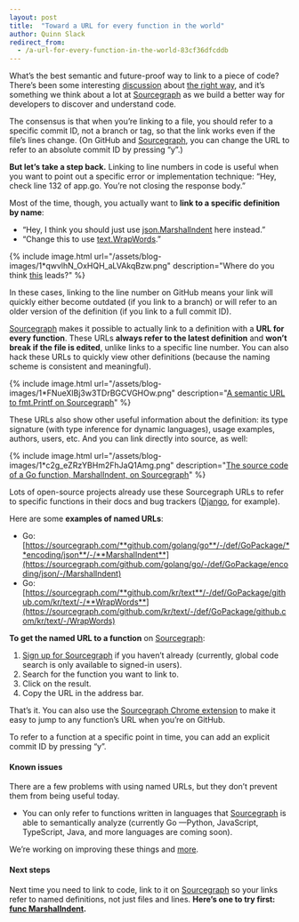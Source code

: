 ```yaml
---
layout: post
title:  "Toward a URL for every function in the world"
author: Quinn Slack
redirect_from:
  - /a-url-for-every-function-in-the-world-83cf36dfcddb
---
```


What’s the best semantic and future-proof way to link to a piece of code? There’s been some interesting [discussion](https://news.ycombinator.com/item?id=8046710) about [the right way](http://andrew.yurisich.com/work/2014/07/16/dont-link-that-line-number/), and it’s something we think about a lot at [Sourcegraph](https://sourcegraph.com) as we build a better way for developers to discover and understand code.

The consensus is that when you’re linking to a file, you should refer to a specific commit ID, not a branch or tag, so that the link works even if the file’s lines change. (On GitHub and [Sourcegraph](https://sourcegraph.com/github.com/golang/go/-/def/GoPackage/fmt/-/Fprintf), you can change the URL to refer to an absolute commit ID by pressing “y”.)

**But let’s take a step back.** Linking to line numbers in code is useful when you want to point out a specific error or implementation technique: “Hey, check line 132 of app.go. You’re not closing the response body.”

Most of the time, though, you actually want to **link to a specific definition by name**:

*   “Hey, I think you should just use [json.MarshalIndent](https://sourcegraph.com/github.com/golang/go/-/def/GoPackage/encoding/json/-/MarshalIndent) here instead.”
*   “Change this to use [text.WrapWords](https://sourcegraph.com/github.com/kr/text/-/def/GoPackage/github.com/kr/text/-/WrapWords).”

{% include image.html url="/assets/blog-images/1*qwvlhN_OxHQH_aLVAkqBzw.png" description="Where do you think <a href='https://sourcegraph.com/github.com/golang/go/-/info/GoPackage/fmt/-/Printf'>this</a> leads?" %}

In these cases, linking to the line number on GitHub means your link will quickly either become outdated (if you link to a branch) or will refer to an older version of the definition (if you link to a full commit ID).

[Sourcegraph](https://sourcegraph.com) makes it possible to actually link to a definition with a **URL for every function**. These URLs **always refer to the latest definition** and **won’t break if the file is edited**, unlike links to a specific line number. You can also hack these URLs to quickly view other definitions (because the naming scheme is consistent and meaningful).

{% include image.html url="/assets/blog-images/1*FNueXlBj3w3TDrBGCVGHOw.png" description="<a href='https://sourcegraph.com/github.com/golang/go/-/info/GoPackage/fmt/-/Printf'>A semantic URL to fmt.Printf on Sourcegraph</a>" %}

These URLs also show other useful information about the definition: its type signature (with type inference for dynamic languages), usage examples, authors, users, etc. And you can link directly into source, as well:

{% include image.html url="/assets/blog-images/1*c2g_eZRzYBHm2FhJaQ1Amg.png" description="<a href='https://sourcegraph.com/github.com/golang/go/-/def/GoPackage/encoding/json/-/MarshalIndent'>The source code of a Go function, MarshalIndent, on Sourcegraph</a>" %}

Lots of open-source projects already use these Sourcegraph URLs to refer to specific functions in their docs and bug trackers ([Django](https://code.djangoproject.com/ticket/22000), for example).

Here are some **examples of named URLs**:

*   Go: [https://sourcegraph.com/**github.com/golang/go**/-/def/GoPackage/**encoding/json**/-/**MarshalIndent**](https://sourcegraph.com/github.com/golang/go/-/def/GoPackage/encoding/json/-/MarshalIndent)
*   Go: [https://sourcegraph.com/**github.com/kr/text**/-/def/GoPackage/github.com/kr/text/-/**WrapWords**](https://sourcegraph.com/github.com/kr/text/-/def/GoPackage/github.com/kr/text/-/WrapWords)

**To get the named URL to a function** on [Sourcegraph](https://sourcegraph.com):

1.  [Sign up for Sourcegraph](https://sourcegraph.com) if you haven’t already (currently, global code search is only available to signed-in users).
2.  Search for the function you want to link to.
3.  Click on the result.
4.  Copy the URL in the address bar.

That’s it. You can also use the [Sourcegraph Chrome extension](https://chrome.google.com/webstore/detail/sourcegraph/dgjhfomjieaadpoljlnidmbgkdffpack?hl=en) to make it easy to jump to any function’s URL when you’re on GitHub.

To refer to a function at a specific point in time, you can add an explicit commit ID by pressing “y”.

#### Known issues

There are a few problems with using named URLs, but they don’t prevent them from being useful today.

*   You can only refer to functions written in languages that [Sourcegraph](https://sourcegraph.com) is able to semantically analyze (currently Go —Python, JavaScript, TypeScript, Java, and more languages are coming soon).

We’re working on improving these things and [more](https://sourcegraph.com/about).

#### Next steps

Next time you need to link to code, link to it on [Sourcegraph](https://sourcegraph.com) so your links refer to named definitions, not just files and lines. **Here’s one to try first:** [**func MarshalIndent**](https://sourcegraph.com/github.com/golang/go/-/def/GoPackage/encoding/json/-/MarshalIndent)**.**